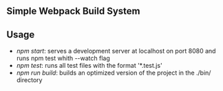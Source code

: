 ## Simple Webpack Build System

## Usage
* *npm start*: serves a development server at localhost on port 8080 and runs npm test whith --watch flag
* *npm test*: runs all test files with the format '*.test.js'
* *npm run build*: builds an optimized version of the project in the ./bin/ directory
